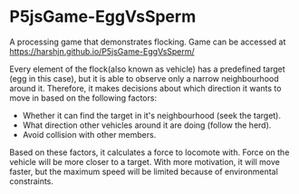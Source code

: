 # P5jsGame-EggVsSperm
A processing game that demonstrates flocking.
Game can be accessed at https://harshjn.github.io/P5jsGame-EggVsSperm/

Every element of the flock(also known as vehicle) has a predefined target (egg in this case), but it is able to observe only a narrow neighbourhood around it. 
Therefore, it makes decisions about which direction it wants to move in based on the following factors:
* Whether it can find the target in it's neighbourhood (seek the target).
* What direction other vehicles around it are doing (follow the herd).
* Avoid collision with other members.

Based on these factors, it calculates a force to locomote with. Force on the vehicle will be more closer to a target. With more motivation, it will move faster, but the maximum speed will be limited because of environmental constraints.
